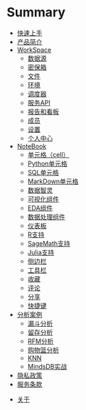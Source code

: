 # Summary

* [快速上手](QuickStart.md)
* [产品简介](README.md)
* [WorkSpace](WorkSpace/main.md)
  * [数据源](WorkSpace/DataSource.md)
  * [密保箱](WorkSpace/Encryption.md)
  * [文件](WorkSpace/Files.md)
  * [环境](WorkSpace/Environment.md)
  * [调度器](WorkSpace/Schedule.md)
  * [服务API](WorkSpace/FaasService.md)
  * [报告和看板](WorkSpace/Dashboard.md)
  * [成员](WorkSpace/Groups.md)
  * [设置](WorkSpace/Settings.md)
  * [个人中心](WorkSpace/Profile.md)
* [NoteBook](NoteBook/main.md)
  * [单元格（cell）](NoteBook/Cell.md)
  * [Python单元格](NoteBook/Python.md)
  * [SQL单元格](NoteBook/SQL.md)
  * [MarkDown单元格](NoteBook/Markdown.md)
  * [数据智灵](NoteBook/AIGC.md)
  * [可视化组件](NoteBook/Visualization.md)
  * [EDA组件](NoteBook/EDA.md)
  * [数据处理组件](NoteBook/DataTransform.md)
  * [仪表板](NoteBook/Dashboard.md)
  * [R支持](NoteBook/R.md)
  * [SageMath支持](NoteBook/SageMath.md)
  * [Julia支持](NoteBook/Julia.md)
  * [侧边栏](NoteBook/Sidebar.md)
  * [工具栏](NoteBook/Toolbar.md)
  * [收藏](NoteBook/Collections.md)
  * [评论](NoteBook/Comments.md)
  * [分享](NoteBook/Share.md)
  * [快捷键](NoteBook/Shortcuts.md)
* [分析案例](Tutorial/main.md)
  <!-- * [申请账号](Tutorial/Register.md) -->
  <!--* [创建Workspace](Tutorial/YourFirstWorkspace.md) -->
  <!--* [创建Notebook](Tutorial/YourFirstNotebook.md) -->
  <!-- * [数据分析](Tutorial/YourFirstAnalysis.md)
  * [机器学习](Tutorial/YourFirstML.md) -->
  * [漏斗分析](Tutorial/Funnel_Analysis.md)
  * [留存分析](Tutorial/Cohort_Analysis.md)
  * [RFM分析](Tutorial/RFM_Analysis.md)
  * [购物篮分析](Tutorial/Market_Basket_Analysis.md)
  * [KNN](Tutorial/KNN.md) 
  * [MindsDB实战](Tutorial/Mindsdb_demo.md)
  <!-- * [定期执行](Tutorial/YourFirstSchedule.md) -->
  <!-- * [邀请成员](Tutorial/InviteYourMember.md) -->
* [隐私政策](Policy.md)
* [服务条款](Terms.md)
<!-- * [命名规范](Standard.md) -->
* [关于](About.md)
<!-- * [编辑注意事项](snb_config.md) -->